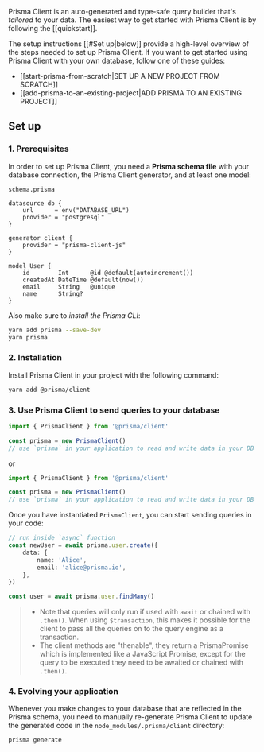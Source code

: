 Prisma Client is an auto-generated and type-safe query builder that's *tailored* to your data. The easiest way to get started with Prisma Client is by following the [[quickstart]].

The setup instructions [[#Set up|below]] provide a high-level overview of the steps needed to set up Prisma Client. If you want to get started using Prisma Client with your own database, follow one of these guides:

- [[start-prisma-from-scratch|SET UP A NEW PROJECT FROM SCRATCH]]
- [[add-prisma-to-an-existing-project|ADD PRISMA TO AN EXISTING PROJECT]]

## Set up

### 1. Prerequisites
In order to set up Prisma Client, you need a **Prisma schema file** with your database connection, the Prisma Client generator, and at least one model:

`schema.prisma`
```prisma
datasource db {
	url      = env("DATABASE_URL")
	provider = "postgresql"
}

generator client {
	provider = "prisma-client-js"
}

model User {
	id        Int      @id @default(autoincrement())
	createdAt DateTime @default(now())
	email     String   @unique
	name      String?
}
```

Also make sure to *install the Prisma CLI*:
```sh
yarn add prisma --save-dev
yarn prisma
```

### 2. Installation
Install Prisma Client in your project with the following command:
```sh
yarn add @prisma/client
```

### 3. Use Prisma Client to send queries to your database
```ts
import { PrismaClient } from '@prisma/client'

const prisma = new PrismaClient()
// use `prisma` in your application to read and write data in your DB
```

or 

```ts
import { PrismaClient } from '@prisma/client'

const prisma = new PrismaClient()
// use `prisma` in your application to read and write data in your DB
```

Once you have instantiated `PrismaClient`, you can start sending queries in your code:

```ts
// run inside `async` function
const newUser = await prisma.user.create({
	data: {
		name: 'Alice',
		email: 'alice@prisma.io',
	},
})

const user = await prisma.user.findMany()
```

> - Note that queries will only run if used with `await` or chained with `.then()`. When using `$transaction`, this makes it possible for the client to pass all the queries on to the query engine as a transaction.
> - The client methods are "thenable", they return a PrismaPromise which is implemented like a JavaScript Promise, except for the query to be executed they need to be awaited or chained with `.then()`.

### 4. Evolving your application
Whenever you make changes to your database that are reflected in the Prisma schema, you need to manually re-generate Prisma Client to update the generated code in the `node_modules/.prisma/client` directory:
```sh
prisma generate
```